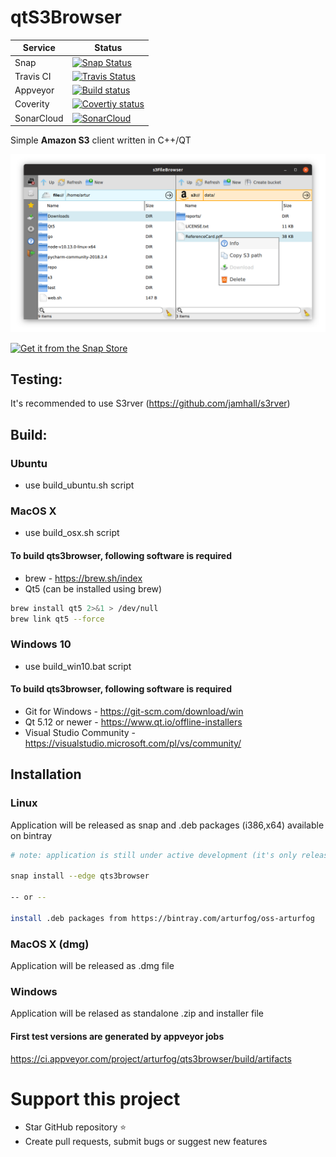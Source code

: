 # qtS3Browser
| Service | Status                                         |
| ------- | ---------------------------------------------- |
| Snap | [![Snap Status](https://build.snapcraft.io/badge/arturfog/qtS3Browser.svg)](https://build.snapcraft.io/user/arturfog/qtS3Browser) |
| Travis CI | [![Travis Status](https://travis-ci.org/arturfog/qtS3Browser.svg?branch=master)](https://travis-ci.org/arturfog/qtS3Browser#) |
| Appveyor | [![Build status](https://ci.appveyor.com/api/projects/status/niv2eo6816w73tp9?svg=true)](https://ci.appveyor.com/project/arturfog/qts3browser) |
| Coverity | [![Covertiy status](https://scan.coverity.com/projects/16944/badge.svg)](https://scan.coverity.com/projects/arturfog-qts3browser) |
| SonarCloud | [![SonarCloud](https://sonarcloud.io/api/project_badges/measure?project=arturfog_qtS3Browser&metric=alert_status)](https://sonarcloud.io/dashboard?id=arturfog_qtS3Browser) |

Simple **Amazon S3** client written in C++/QT

![Main Window](https://github.com/arturfog/qtS3Browser/raw/master/assets/app_main.png)

[![Get it from the Snap Store](https://snapcraft.io/static/images/badges/en/snap-store-black.svg)](https://snapcraft.io/qts3browser)

## Testing:

It's recommended to use S3rver (https://github.com/jamhall/s3rver)

## Build:

### Ubuntu
- use build_ubuntu.sh script

### MacOS X 
- use build_osx.sh script
#### To build qts3browser, following software is required
- brew - https://brew.sh/index
- Qt5 (can be installed using brew)
```sh
brew install qt5 2>&1 > /dev/null
brew link qt5 --force
```

### Windows 10
- use build_win10.bat script
#### To build qts3browser, following software is required
- Git for Windows - https://git-scm.com/download/win
- Qt 5.12 or newer - https://www.qt.io/offline-installers
- Visual Studio Community - https://visualstudio.microsoft.com/pl/vs/community/

## Installation

### Linux
Application will be released as snap and .deb packages (i386,x64) available on bintray
```sh
# note: application is still under active development (it's only released in experimental 'edge' channel)

snap install --edge qts3browser

-- or --

install .deb packages from https://bintray.com/arturfog/oss-arturfog
```

### MacOS X (dmg)
Application will be released as .dmg file

### Windows
Application will be relased as standalone .zip and installer file

#### First test versions are generated by appveyor jobs

https://ci.appveyor.com/project/arturfog/qts3browser/build/artifacts

# Support this project
- Star GitHub repository :star:
- Create pull requests, submit bugs or suggest new features
